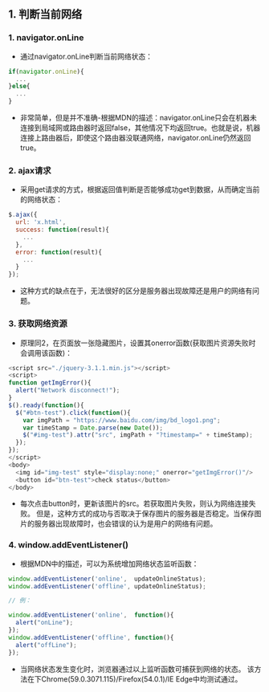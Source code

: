 ## 1. 判断当前网络

### 1. navigator.onLine

- 通过navigator.onLine判断当前网络状态：
```js
if(navigator.onLine){
  ...
}else{
  ...
}
```

- 非常简单，但是并不准确-根据MDN的描述：navigator.onLine只会在机器未连接到局域网或路由器时返回false，其他情况下均返回true。也就是说，机器连接上路由器后，即使这个路由器没联通网络，navigator.onLine仍然返回true。


### 2. ajax请求

- 采用get请求的方式，根据返回值判断是否能够成功get到数据，从而确定当前的网络状态：
```js
$.ajax({
  url: 'x.html',
  success: function(result){
    ...
  }, 
  error: function(result){
    ...
  }
});
```

- 这种方式的缺点在于，无法很好的区分是服务器出现故障还是用户的网络有问题。

### 3. 获取网络资源

- 原理同2，在页面放一张隐藏图片，设置其onerror函数(获取图片资源失败时会调用该函数)：
```js
<script src="./jquery-3.1.1.min.js"></script>
<script>
function getImgError(){
  alert("Network disconnect!");
}
$().ready(function(){
  $("#btn-test").click(function(){
    var imgPath = "https://www.baidu.com/img/bd_logo1.png";
    var timeStamp = Date.parse(new Date());
    $("#img-test").attr("src", imgPath + "?timestamp=" + timeStamp);
  });
});
</script>
<body>
  <img id="img-test" style="display:none;" onerror="getImgError()"/>
  <button id="btn-test">check status</button>
</body>
```

- 每次点击button时，更新该图片的src。若获取图片失败，则认为网络连接失败。
但是，这种方式的成功与否取决于保存图片的服务器是否稳定。当保存图片的服务器出现故障时，也会错误的认为是用户的网络有问题。

### 4. window.addEventListener()

- 根据MDN中的描述，可以为系统增加网络状态监听函数：

```js
window.addEventListener('online',  updateOnlineStatus);
window.addEventListener('offline', updateOnlineStatus);

// 例：

window.addEventListener('online',  function(){
  alert("onLine");
});
window.addEventListener('offline', function(){
  alert("offLine");
});
```

- 当网络状态发生变化时，浏览器通过以上监听函数可捕获到网络的状态。
该方法在下Chrome(59.0.3071.115)/Firefox(54.0.1)/IE Edge中均测试通过。















